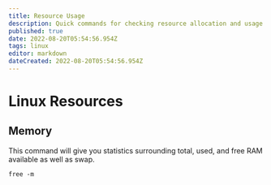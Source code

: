 ```yaml
---
title: Resource Usage
description: Quick commands for checking resource allocation and usage on Linux.
published: true
date: 2022-08-20T05:54:56.954Z
tags: linux
editor: markdown
dateCreated: 2022-08-20T05:54:56.954Z
---
```


# Linux Resources

## Memory 

This command will give you statistics surrounding total, used, and free RAM available as well as swap. 

```
free -m
```